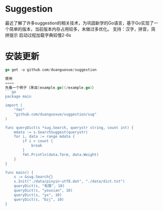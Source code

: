 Suggestion
====

最近了解了许多suggestion的相关技术，为巩固新学的Go语言，基于Go实现了一个简单的版本，当前版本内存占用较多，未做过多优化。
支持：汉字，拼音，简拼提示 
启动过程加载字典较慢2-6s

安装更新
====
```go
go get -u github.com/duanguoxue/suggestion

使用
====
先看一个例子（来自[example.go](/example.go)）
```go
package main

import (
	"fmt"
	"github.com/duanguoxue/suggestion/sug"
)

func queryDict(s *sug.Search, querystr string, count int) {
	mdata := s.SearchSuggest(querystr)
	for i, data := range mdata {
		if i > count {
			break
		}
		fmt.Println(data.Term, data.Weight)
	}
}

func main() {
	s := &sug.Search{}
	s.Init("./data/pinyin-utf8.dat", "./data/dict.txt")
	queryDict(s, "有限", 10)
	queryDict(s, "youxian", 10)
	queryDict(s, "yx", 10)
	queryDict(s, "bzj", 10)
}


